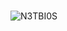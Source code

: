 ### 
![N3TBI0S](https://user-images.githubusercontent.com/75401074/144723908-8719af61-9441-4a5f-b0a4-1436dff6bd6a.png)
                                                                                                          
<!--
**N3TBI0S/N3TBI0S** is a ✨ _special_ ✨ repository because its `README.md` (this file) appears on your GitHub profile.

Here are some ideas to get you started:

- 🔭 I’m currently working on ...
- 🌱 I’m currently learning ...
- 👯 I’m looking to collaborate on ...
- 🤔 I’m looking for help with ...
- 💬 Ask me about ...
- 📫 How to reach me: ...
- 😄 Pronouns: ...
- ⚡ Fun fact: ...
-->

